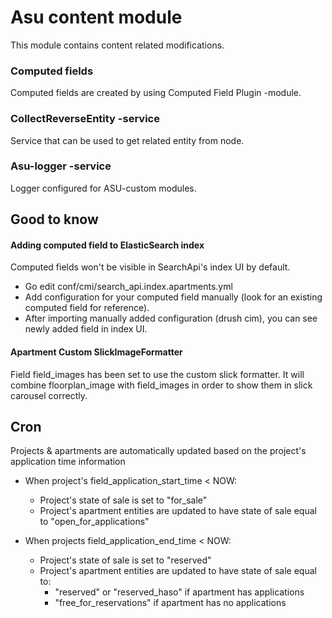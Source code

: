 # Asu content module

This module contains content related modifications.

### Computed fields

Computed fields are created by using Computed Field Plugin -module.

### CollectReverseEntity -service

Service that can be used to get related entity from node.

### Asu-logger -service

Logger configured for ASU-custom modules.

## Good to know

#### Adding computed field to ElasticSearch index

Computed fields won't be visible in SearchApi's index UI by default.
 - Go edit conf/cmi/search_api.index.apartments.yml
 - Add configuration for your computed field manually (look for an existing computed field for reference).
 - After importing manually added configuration (drush cim), you can see newly added field in index UI.

#### Apartment Custom SlickImageFormatter

Field field_images has been set to use the custom slick formatter. It will combine floorplan_image with field_images in order to show them in slick carousel correctly.

## Cron

Projects & apartments are automatically updated based on the project's application time information
- When project's field_application_start_time < NOW:
  - Project's state of sale is set to "for_sale"
  - Project's apartment entities are updated to have state of sale equal to "open_for_applications"

- When projects field_application_end_time < NOW:
  - Project's state of sale is set to "reserved"
  - Project's apartment entities are updated to have state of sale equal to:
    - "reserved" or "reserved_haso" if apartment has applications
    - "free_for_reservations" if apartment has no applications
